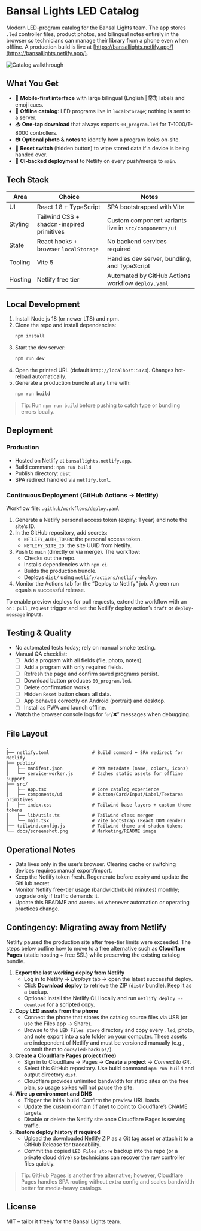 # Bansal Lights LED Catalog

Modern LED-program catalog for the Bansal Lights team. The app stores `.led` controller files, product photos, and bilingual notes entirely in the browser so technicians can manage their library from a phone even when offline. A production build is live at [https://bansallights.netlify.app/](https://bansallights.netlify.app/).

![Catalog walkthrough](docs/screenshot.png)

## What You Get
- 📱 **Mobile-first interface** with large bilingual (English | हिंदी) labels and emoji cues.
- 💾 **Offline catalog**: LED programs live in `localStorage`; nothing is sent to a server.
- 📥 **One-tap download** that always exports `00_program.led` for T-1000/T-8000 controllers.
- 📷 **Optional photo & notes** to identify how a program looks on-site.
- 🔐 **Reset switch** (hidden button) to wipe stored data if a device is being handed over.
- 🚀 **CI-backed deployment** to Netlify on every push/merge to `main`.

## Tech Stack
| Area | Choice | Notes |
| ---- | ------ | ----- |
| UI | React 18 + TypeScript | SPA bootstrapped with Vite |
| Styling | Tailwind CSS + shadcn-inspired primitives | Custom component variants live in `src/components/ui` |
| State | React hooks + browser `localStorage` | No backend services required |
| Tooling | Vite 5 | Handles dev server, bundling, and TypeScript |
| Hosting | Netlify free tier | Automated by GitHub Actions workflow `deploy.yaml` |

## Local Development
1. Install Node.js 18 (or newer LTS) and npm.
2. Clone the repo and install dependencies:
   ```bash
   npm install
   ```
3. Start the dev server:
   ```bash
   npm run dev
   ```
4. Open the printed URL (default `http://localhost:5173`). Changes hot-reload automatically.
5. Generate a production bundle at any time with:
   ```bash
   npm run build
   ```

> Tip: Run `npm run build` before pushing to catch type or bundling errors locally.

## Deployment
### Production
- Hosted on Netlify at `bansallights.netlify.app`.
- Build command: `npm run build`
- Publish directory: `dist`
- SPA redirect handled via `netlify.toml`.

### Continuous Deployment (GitHub Actions → Netlify)
Workflow file: `.github/workflows/deploy.yaml`

1. Generate a Netlify personal access token (expiry: 1 year) and note the site’s ID.
2. In the GitHub repository, add secrets:
   - `NETLIFY_AUTH_TOKEN`: the personal access token.
   - `NETLIFY_SITE_ID`: the site UUID from Netlify.
3. Push to `main` (directly or via merge). The workflow:
   - Checks out the repo.
   - Installs dependencies with `npm ci`.
   - Builds the production bundle.
   - Deploys `dist/` using `netlify/actions/netlify-deploy`.
4. Monitor the Actions tab for the “Deploy to Netlify” job. A green run equals a successful release.

To enable preview deploys for pull requests, extend the workflow with an `on: pull_request` trigger and set the Netlify deploy action’s `draft` or `deploy-message` inputs.

## Testing & Quality
- No automated tests today; rely on manual smoke testing.
- Manual QA checklist:
  - [ ] Add a program with all fields (file, photo, notes).
  - [ ] Add a program with only required fields.
  - [ ] Refresh the page and confirm saved programs persist.
  - [ ] Download button produces `00_program.led`.
  - [ ] Delete confirmation works.
  - [ ] Hidden `Reset` button clears all data.
  - [ ] App behaves correctly on Android (portrait) and desktop.
  - [ ] Install as PWA and launch offline.
- Watch the browser console logs for “✅/❌” messages when debugging.

## File Layout
```
.
├── netlify.toml                # Build command + SPA redirect for Netlify
├── public/
│   ├── manifest.json           # PWA metadata (name, colors, icons)
│   └── service-worker.js       # Caches static assets for offline support
├── src/
│   ├── App.tsx                 # Core catalog experience
│   ├── components/ui           # Button/Card/Input/Label/Textarea primitives
│   ├── index.css               # Tailwind base layers + custom theme tokens
│   ├── lib/utils.ts            # Tailwind class merger
│   └── main.tsx                # Vite bootstrap (React DOM render)
├── tailwind.config.js          # Tailwind theme and shadcn tokens
└── docs/screenshot.png         # Marketing/README image
```

## Operational Notes
- Data lives only in the user’s browser. Clearing cache or switching devices requires manual export/import.
- Keep the Netlify token fresh. Regenerate before expiry and update the GitHub secret.
- Monitor Netlify free-tier usage (bandwidth/build minutes) monthly; upgrade only if traffic demands it.
- Update this README and `AGENTS.md` whenever automation or operating practices change.

## Contingency: Migrating away from Netlify
Netlify paused the production site after free-tier limits were exceeded. The steps below outline how to move to a free alternative such as **Cloudflare Pages** (static hosting + free SSL) while preserving the existing catalog bundle.

1. **Export the last working deploy from Netlify**
   - Log in to Netlify → *Deploys* tab → open the latest successful deploy.
   - Click **Download deploy** to retrieve the ZIP (`dist/` bundle). Keep it as a backup.
   - Optional: install the Netlify CLI locally and run `netlify deploy --download` for a scripted copy.
2. **Copy LED assets from the phone**
   - Connect the phone that stores the catalog source files via USB (or use the Files app → Share).
   - Browse to the `LED Files store` directory and copy every `.led`, photo, and note export into a safe folder on your computer. These assets are independent of Netlify and must be versioned manually (e.g., commit them to `docs/led-backups/`).
3. **Create a Cloudflare Pages project (free)**
   - Sign in to Cloudflare → Pages → **Create a project** → *Connect to Git*.
   - Select this GitHub repository. Use build command `npm run build` and output directory `dist`.
   - Cloudflare provides unlimited bandwidth for static sites on the free plan, so usage spikes will not pause the site.
4. **Wire up environment and DNS**
   - Trigger the initial build. Confirm the preview URL loads.
   - Update the custom domain (if any) to point to Cloudflare’s CNAME targets.
   - Disable or delete the Netlify site once Cloudflare Pages is serving traffic.
5. **Restore deploy history if required**
   - Upload the downloaded Netlify ZIP as a Git tag asset or attach it to a GitHub Release for traceability.
   - Commit the copied `LED Files store` backup into the repo (or a private cloud drive) so technicians can recover the raw controller files quickly.

> Tip: GitHub Pages is another free alternative; however, Cloudflare Pages handles SPA routing without extra config and scales
> bandwidth better for media-heavy catalogs.

## License
MIT – tailor it freely for the Bansal Lights team.
